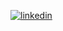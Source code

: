 [![linkedin](https://img.shields.io/badge/linkedin-0A66C2?style=for-the-badge&logo=linkedin&logoColor=white)](https://www.linkedin.com/)
